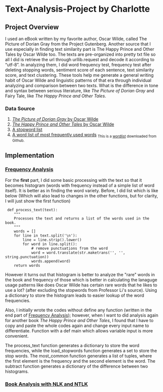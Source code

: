 # **Text-Analysis-Project by Charlotte**

## **Project Overview**
 I used an eBook written by my favorite author, Oscar Wilde, called The Picture of Dorian Gray from the Project Gutenberg. Another source that I use especially in finding text similarity part is The Happy Prince and Other Tales by Oscar Wilde too. The texts are pre-organized into pretty txt file so all I did is retrieve the url through urllib.request and decode it according to “utf-8”. In analyzing them, I did word frequency test, frequency test after deleting stopping words, sentiment score of each sentence, text similarity score, and text clustering. These tools help me generate a general writing habit of Oscar Wilde and linguistic patterns of that era through individual analyzing and comparison between two texts. What is the difference in tone and syntax between serious literature, like *The Picture of Dorian Gray* and Fairy Tale, like *The Happy Prince and Other Tales*. 
 
 ### **Data Source**
 1. [*The Picture of Dorian Gray* by Oscar Wilde](http://www.gutenberg.org/ebooks/174.txt.utf-8)
 2. [*The Happy Prince and Other Tales* by Oscar Wilde](https://www.gutenberg.org/cache/epub/30120/pg30120.txt)
 3. [A stopword list](stopwords.txt)
 4. [A word list of most frequently used words](wiki-100k.txt) 
    <sub>This is a [wordlist](https://gist.github.com/h3xx/1976236) downloaded from Github.</sub>

## **Implementation**
 ### [Frequency Analysis](frequency_analysis.py)
 For the **first** part, I did some basic processing with the text so that it becomes histogram (words with frequency instead of a simple list of word itself). It is better as in finding the word variety. Before, I did list which is like below (Which will also lead to changes in the other functions, but for clarity, I will just show the first function)
```
 def process_text(text):
    """
    Processes the text and returns a list of the words used in the book. 
    """
    words = []
    for line in text.split('\n'):
        line = line.strip().lower()
        for word in line.split():
            # remove punctuations from the word
            word = word.translate(str.maketrans('', '', string.punctuation))
            words.append(word)
    return words
```

However it turns out that histogram is better to analyze the "rare" words in the book and frequency of those which is better in calculating the lanaguge usage patterns like does Oscar Wilde has certain rare words that he likes to use a lot? (after excluding the stopwords from Professor Li's source). Using a dictionary to store the histogram leads to easier lookup of the word frequencies. 

Also, I initially wrote the codes without define any function (written in the end part of [Frequency Analysis](frequency_analysis.py)); however, when I want to did analysis again for another book *The Happy Prince and Other Tales*, I found that I have to copy and paste the whole codes again and change every input name to differentiate. Function with a def main which allows variable input is more convenient. 
 
The process_text function generates a dictionary to store the word frequencies, while the load_stopwords function generates a set to store the stop words. The most_common function generates a list of tuples, where the first element is the frequency and the second element is the word. The subtract function generates a dictionary of the difference between two histograms.

### [Book Analysis with NLK and NTLK](book_analysis.py)
